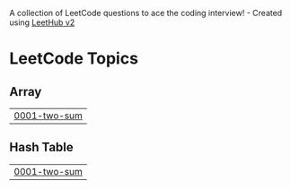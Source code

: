 A collection of LeetCode questions to ace the coding interview! - Created using [LeetHub v2](https://github.com/arunbhardwaj/LeetHub-2.0)
<!---LeetCode Topics Start-->
# LeetCode Topics
## Array
|  |
| ------- |
| [0001-two-sum](https://github.com/mayanksingh-blip/leetcode/tree/master/0001-two-sum) |
## Hash Table
|  |
| ------- |
| [0001-two-sum](https://github.com/mayanksingh-blip/leetcode/tree/master/0001-two-sum) |
<!---LeetCode Topics End-->